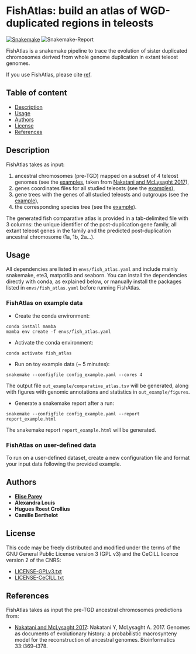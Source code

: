 # FishAtlas: build an atlas of WGD-duplicated regions in teleosts

 [![Snakemake](https://img.shields.io/badge/snakemake-≥5.13-brightgreen.svg)](https://snakemake.bitbucket.io) ![Snakemake-Report](https://img.shields.io/badge/snakemake-report-green.svg)


FishAtlas is a snakemake pipeline to trace the evolution of sister duplicated chromosomes derived from whole genome duplication in extant teleost genomes.

If you use FishAtlas, please cite [ref](TODO).

## Table of content

  - [Description](#description)
  - [Usage](#usage)
  - [Authors](#authors)
  - [License](#license)
  - [References](#references)


## Description

FishAtlas takes as input:
   1. ancestral chromosomes (pre-TGD) mapped on a subset of 4 teleost genomes (see the [examples](data/MacrosyntenyTGD/), taken from [Nakatani and McLysaght 2017](https://academic.oup.com/bioinformatics/article/33/14/i369/3953974)),
   2. genes coordinates files for all studied teleosts (see the [examples](data/example/genes/)),
   3. gene trees with the genes of all studied teleosts and outgroups (see the [example](data/example/SCORPiOs_ens89_corrected_forest.nhx)),
   4. the corresponding species tree (see the [example](data/example/sptree.nwk)).

The generated fish comparative atlas is provided in a tab-delimited file with 3 columns: the unique identifier of the post-duplication gene family, all extant teleost genes in the family and the predicted post-duplication ancestral chromosome (1a, 1b, 2a...).

## Usage

All dependencies are listed in `envs/fish_atlas.yaml` and include mainly snakemake, ete3, matpotlib and seaborn. You can install the dependencies directly with conda, as explained below, or manually install the packages listed in `envs/fish_atlas.yaml` before running FishAtlas.

### FishAtlas on example data

- Create the conda environment:
```
conda install mamba
mamba env create -f envs/fish_atlas.yaml
```

- Activate the conda environment:
```
conda activate fish_atlas
```

- Run on toy example data (~ 5 minutes):
```
snakemake --configfile config_example.yaml --cores 4
```

The output file `out_example/comparative_atlas.tsv` will be generated, along with figures with genomic annotations and statistics in `out_example/figures`.


- Generate a snakemake report after a run:

```
snakemake --configfile config_example.yaml --report report_example.html
```

The snakemake report `report_example.html` will be generated.


### FishAtlas on user-defined data

To run on a user-defined dataset, create a new configuration file and format your input data following the provided example.

## Authors

* [**Elise Parey**](mailto:elise.parey@bio.ens.psl.eu)
* **Alexandra Louis**
* **Hugues Roest Crollius**
* **Camille Berthelot**

## License

This code may be freely distributed and modified under the terms of the GNU General Public License version 3 (GPL v3) and the CeCILL licence version 2 of the CNRS:

- [LICENSE-GPLv3.txt](LICENSE-GPLv3.txt)
- [LICENSE-CeCILL.txt](LICENSE-CeCILLv2.txt)

## References

FishAtlas takes as input the pre-TGD ancestral chromosomes predictions from:

- [Nakatani and McLysaght 2017](https://academic.oup.com/bioinformatics/article/33/14/i369/3953974): Nakatani Y, McLysaght A. 2017. Genomes as documents of evolutionary history: a probabilistic macrosynteny model for the reconstruction of ancestral genomes. Bioinformatics 33:i369–i378.
